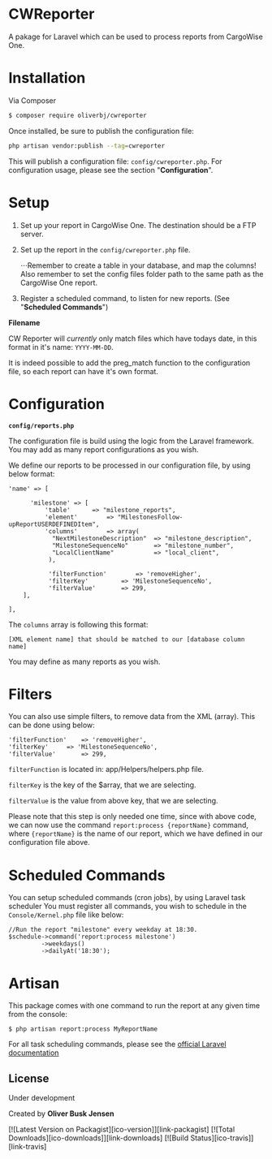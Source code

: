 # CWReporter

A pakage for Laravel which can be used to process reports from CargoWise One.

# Installation

Via Composer

```bash
$ composer require oliverbj/cwreporter
```

Once installed, be sure to publish the configuration file:

```bash
php artisan vendor:publish --tag=cwreporter
```

This will publish a configuration file: `config/cwreporter.php`. For configuration usage, please see the section "**Configuration**".

# Setup

1. Set up your report in CargoWise One. The destination should be a FTP server.
2. Set up the report in the `config/cwreporter.php` file.

   ⋅⋅⋅Remember to create a table in your database, and map the columns! Also remember to set the config files folder path to the same path as the CargoWise One report.

3) Register a scheduled command, to listen for new reports. (See "**Scheduled Commands**")

**Filename**

CW Reporter will _currently_ only match files which have todays date, in this format in it's name: `YYYY-MM-DD`.

It is indeed possible to add the preg_match function to the configuration file, so each report can have it's own format.

# Configuration

**`config/reports.php`**

The configuration file is build using the logic from the Laravel framework. You may add as many report configurations as you wish.

We define our reports to be processed in our configuration file, by using below format:

```
'name' => [

      'milestone' => [
      	  'table'	   => "milestone_reports",
      	  'element'        => "MilestonesFollow-upReportUSERDEFINEDItem",
      	  'columns'        => array(
          	"NextMilestoneDescription"  => "milestone_description",
          	"MilestoneSequenceNo" 	    => "milestone_number",
          	"LocalClientName"           => "local_client",
           ),

           'filterFunction'        => 'removeHigher',
           'filterKey'		   => 'MilestoneSequenceNo',
           'filterValue'	   => 299,
	],

],
```

The `columns` array is following this format:

```
[XML element name] that should be matched to our [database column name]
```

You may define as many reports as you wish.

# Filters

You can also use simple filters, to remove data from the XML (array). This can be done using below:

```
'filterFunction'    => 'removeHigher',
'filterKey'	    => 'MilestoneSequenceNo',
'filterValue'	    => 299,
```

`filterFunction` is located in: app/Helpers/helpers.php file.

`filterKey` is the key of the $array, that we are selecting.

`filterValue` is the value from above key, that we are selecting.

Please note that this step is only needed one time, since with above code, we can now use the command `report:process {reportName}` command, where `{reportName}` is the name of our report, which we have defined in our configuration file above.

# Scheduled Commands

You can setup scheduled commands (cron jobs), by using Laravel task scheduler
You must register all commands, you wish to schedule in the `Console/Kernel.php` file like below:

```
//Run the report "milestone" every weekday at 18:30.
$schedule->command('report:process milestone')
         ->weekdays()
         ->dailyAt('18:30');
```

# Artisan

This package comes with one command to run the report at any given time from the console:

```
$ php artisan report:process MyReportName
```

For all task scheduling commands, please see the [official Laravel documentation](https://laravel.com/docs/5.6/scheduling#schedule-frequency-options)

## License

Under development

Created by **Oliver Busk Jensen**

[![Latest Version on Packagist][ico-version]][link-packagist]
[![Total Downloads][ico-downloads]][link-downloads]
[![Build Status][ico-travis]][link-travis]
